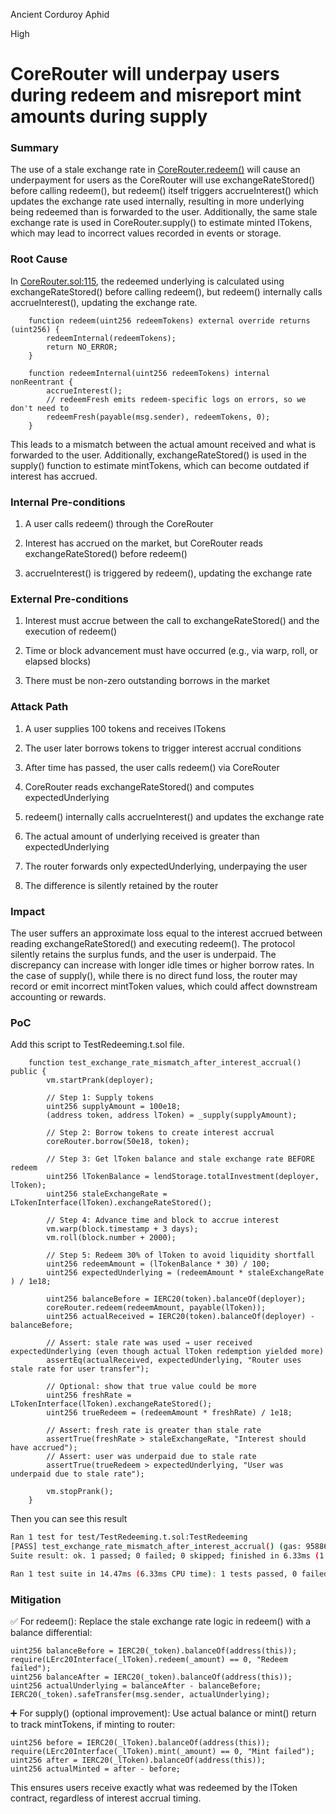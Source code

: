 Ancient Corduroy Aphid

High

# CoreRouter will underpay users during redeem and misreport mint amounts during supply

### Summary

The use of a stale exchange rate in [CoreRouter.redeem()](https://github.com/sherlock-audit/2025-05-lend-audit-contest/blob/main/Lend-V2/src/LayerZero/CoreRouter.sol#L100-L138) will cause an underpayment for users as the CoreRouter will use exchangeRateStored() before calling redeem(), but redeem() itself triggers accrueInterest() which updates the exchange rate used internally, resulting in more underlying being redeemed than is forwarded to the user.
Additionally, the same stale exchange rate is used in CoreRouter.supply() to estimate minted lTokens, which may lead to incorrect values recorded in events or storage.

### Root Cause

In [CoreRouter.sol:115](https://github.com/sherlock-audit/2025-05-lend-audit-contest/blob/main/Lend-V2/src/LayerZero/CoreRouter.sol#L114-L124), the redeemed underlying is calculated using exchangeRateStored() before calling redeem(), but redeem() internally calls accrueInterest(), updating the exchange rate.
```solidity
    function redeem(uint256 redeemTokens) external override returns (uint256) {
        redeemInternal(redeemTokens);
        return NO_ERROR;
    }
```
```solidity
    function redeemInternal(uint256 redeemTokens) internal nonReentrant {
        accrueInterest();
        // redeemFresh emits redeem-specific logs on errors, so we don't need to
        redeemFresh(payable(msg.sender), redeemTokens, 0);
    }
```
This leads to a mismatch between the actual amount received and what is forwarded to the user.
Additionally, exchangeRateStored() is used in the supply() function to estimate mintTokens, which can become outdated if interest has accrued.


### Internal Pre-conditions

1. A user calls redeem() through the CoreRouter

2. Interest has accrued on the market, but CoreRouter reads exchangeRateStored() before redeem()

3. accrueInterest() is triggered by redeem(), updating the exchange rate



### External Pre-conditions

1. Interest must accrue between the call to exchangeRateStored() and the execution of redeem()

2. Time or block advancement must have occurred (e.g., via warp, roll, or elapsed blocks)

3. There must be non-zero outstanding borrows in the market

### Attack Path

1. A user supplies 100 tokens and receives lTokens

2. The user later borrows tokens to trigger interest accrual conditions

3. After time has passed, the user calls redeem() via CoreRouter

4. CoreRouter reads exchangeRateStored() and computes expectedUnderlying

5. redeem() internally calls accrueInterest() and updates the exchange rate

6. The actual amount of underlying received is greater than expectedUnderlying

7. The router forwards only expectedUnderlying, underpaying the user

8. The difference is silently retained by the router

### Impact

The user suffers an approximate loss equal to the interest accrued between reading exchangeRateStored() and executing redeem(). The protocol silently retains the surplus funds, and the user is underpaid. The discrepancy can increase with longer idle times or higher borrow rates.
In the case of supply(), while there is no direct fund loss, the router may record or emit incorrect mintToken values, which could affect downstream accounting or rewards.

### PoC

Add this script to TestRedeeming.t.sol file.

```solidity
    function test_exchange_rate_mismatch_after_interest_accrual() public {
        vm.startPrank(deployer);

        // Step 1: Supply tokens
        uint256 supplyAmount = 100e18;
        (address token, address lToken) = _supply(supplyAmount);

        // Step 2: Borrow tokens to create interest accrual
        coreRouter.borrow(50e18, token);

        // Step 3: Get lToken balance and stale exchange rate BEFORE redeem
        uint256 lTokenBalance = lendStorage.totalInvestment(deployer, lToken);
        uint256 staleExchangeRate = LTokenInterface(lToken).exchangeRateStored();

        // Step 4: Advance time and block to accrue interest
        vm.warp(block.timestamp + 3 days);
        vm.roll(block.number + 2000);

        // Step 5: Redeem 30% of lToken to avoid liquidity shortfall
        uint256 redeemAmount = (lTokenBalance * 30) / 100;
        uint256 expectedUnderlying = (redeemAmount * staleExchangeRate ) / 1e18;

        uint256 balanceBefore = IERC20(token).balanceOf(deployer);
        coreRouter.redeem(redeemAmount, payable(lToken));
        uint256 actualReceived = IERC20(token).balanceOf(deployer) - balanceBefore;

        // Assert: stale rate was used → user received expectedUnderlying (even though actual lToken redemption yielded more)
        assertEq(actualReceived, expectedUnderlying, "Router uses stale rate for user transfer");

        // Optional: show that true value could be more
        uint256 freshRate = LTokenInterface(lToken).exchangeRateStored();
        uint256 trueRedeem = (redeemAmount * freshRate) / 1e18;

        // Assert: fresh rate is greater than stale rate
        assertTrue(freshRate > staleExchangeRate, "Interest should have accrued");
        // Assert: user was underpaid due to stale rate
        assertTrue(trueRedeem > expectedUnderlying, "User was underpaid due to stale rate");

        vm.stopPrank();
    }
```

Then you can see this result
```bash
Ran 1 test for test/TestRedeeming.t.sol:TestRedeeming
[PASS] test_exchange_rate_mismatch_after_interest_accrual() (gas: 958866)
Suite result: ok. 1 passed; 0 failed; 0 skipped; finished in 6.33ms (1.28ms CPU time)

Ran 1 test suite in 14.47ms (6.33ms CPU time): 1 tests passed, 0 failed, 0 skipped (1 total tests)
```

### Mitigation
✅ For redeem():
Replace the stale exchange rate logic in redeem() with a balance differential:
```solidity
uint256 balanceBefore = IERC20(_token).balanceOf(address(this));
require(LErc20Interface(_lToken).redeem(_amount) == 0, "Redeem failed");
uint256 balanceAfter = IERC20(_token).balanceOf(address(this));
uint256 actualUnderlying = balanceAfter - balanceBefore;
IERC20(_token).safeTransfer(msg.sender, actualUnderlying);
```
➕ For supply() (optional improvement):
Use actual balance or mint() return to track mintTokens, if minting to router:
```solidity
uint256 before = IERC20(_lToken).balanceOf(address(this));
require(LErc20Interface(_lToken).mint(_amount) == 0, "Mint failed");
uint256 after = IERC20(_lToken).balanceOf(address(this));
uint256 actualMinted = after - before;
```
This ensures users receive exactly what was redeemed by the lToken contract, regardless of interest accrual timing.